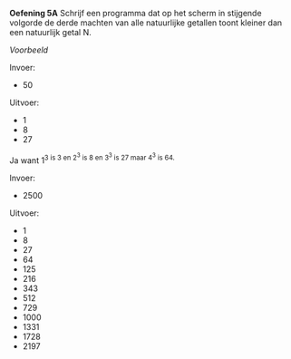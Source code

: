 **Oefening 5A**
Schrijf een programma dat op het scherm in stijgende volgorde de derde machten van alle natuurlijke getallen toont kleiner dan een natuurlijk getal N.

*Voorbeeld*

Invoer:
* 50

Uitvoer:
* 1
* 8
* 27

Ja want 1<sup>3 is 3 en $2^3$ is 8 en $3^3$ is 27 maar $4^3$ is 64. 

Invoer:
* 2500

Uitvoer:
* 1
* 8
* 27
* 64
* 125
* 216
* 343
* 512
* 729
* 1000
* 1331
* 1728
* 2197


